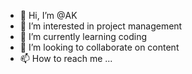 - 👋 Hi, I’m @AK
- 👀 I’m interested in project management 
- 🌱 I’m currently learning coding 
- 💞️ I’m looking to collaborate on content
- 📫 How to reach me ...

<!---
TAK021993/TAK021993 is a ✨ special ✨ repository because its `README.md` (this file) appears on your GitHub profile.
You can click the Preview link to take a look at your changes.
--->
